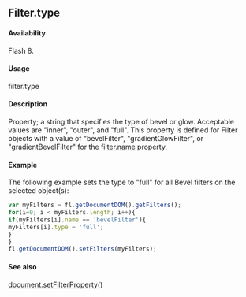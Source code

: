 ## Filter.type

#### Availability

Flash 8.

#### Usage

filter.type

#### Description

Property; a string that specifies the type of bevel or glow. Acceptable values are "inner", "outer", and "full". This property is defined for Filter objects with a value of "bevelFilter", "gradientGlowFilter", or "gradientBevelFilter" for the [filter.name](../Filter_object/filter13.md) property.

#### Example

The following example sets the type to "full" for all Bevel filters on the selected object(s):
```javascript
var myFilters = fl.getDocumentDOM().getFilters();
for(i=0; i < myFilters.length; i++){
if(myFilters[i].name == 'bevelFilter'){
myFilters[i].type = 'full';
}
}
fl.getDocumentDOM().setFilters(myFilters);

```
#### See also

[document.setFilterProperty()](../Document_object/docum520.md)
